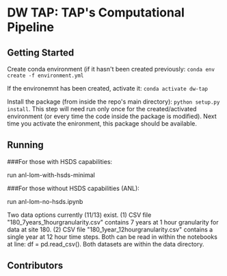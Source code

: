 # DW TAP: TAP's Computational Pipeline

## Getting Started

Create conda environment (if it hasn't been created previously: `conda env create -f environment.yml`

If the environemnt has been created, activate it: `conda activate dw-tap`

Install the package (from inside the repo's main directory): `python setup.py install`. This step will need run only once for the created/activated environment (or every time the code inside the package is modified). Next time you activate the enironment, this package should be available.

## Running
###For those with HSDS capabilities: 

run anl-lom-with-hsds-minimal

###For those without HSDS capabilities (ANL): 

run anl-lom-no-hsds.ipynb

Two data options currently (11/13) exist. (1) CSV file "180_7years_1hourgranularity.csv" contains 7 years at 1 hour granularity for data at site 180. (2) CSV file "180_1year_12hourgranularity.csv" contains a single year at 12 hour time steps. Both can be read in within the notebooks at line: df = pd.read_csv(). Both datasets are within the data directory. 
## Contributors

